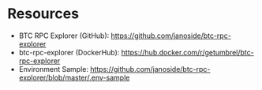 # Resources
- BTC RPC Explorer (GitHub): https://github.com/janoside/btc-rpc-explorer
- btc-rpc-explorer (DockerHub): https://hub.docker.com/r/getumbrel/btc-rpc-explorer
- Environment Sample: https://github.com/janoside/btc-rpc-explorer/blob/master/.env-sample